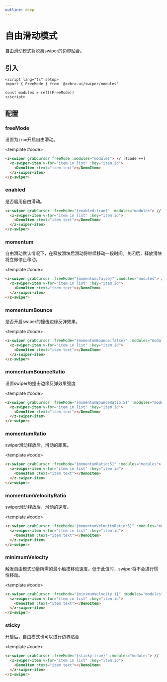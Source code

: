 ```yaml
---
outline: deep
---
```


# 自由滑动模式

自由滑动模式将脱离swiper的边界贴合。

<script setup>
  import {
   ref
  } from 'vue';
  import {
  FreeMode
} from '@zebra-ui/swiper/modules'

  const list = ref(Array.from({
   length: 5
  }).map((item, index) => {
    return {
     text: `Slide ${index + 1}`,
     id: index + 1
    }
   }
  ))
  const modules = ref([FreeMode])

  const swiperInstance = ref({})

  const onSwiper = (swiper,name)=>{
    swiperInstance.value[name] = swiper;
  }
</script>

## 引入

<!--@include: ./../.vitepress/mixins/modulesTip.md-->

```vue
<script lang="ts" setup>
import { FreeMode } from '@zebra-ui/swiper/modules'

const modules = ref([FreeMode])
</script>
```

## 配置

### freeMode

设置为`true`开启自由滑动。

<ComponentInfo type="Boolean,Object" value="false"></ComponentInfo>

<DemoBlock expanded>
<z-swiper grabCursor freeMode :modules="modules">
  <z-swiper-item v-for="item in list" :key="item.id">
    <DemoItem :text="item.text"></DemoItem>
  </z-swiper-item>
</z-swiper>

<template #code>

```html
<z-swiper grabCursor freeMode :modules="modules"> // [!code ++]
  <z-swiper-item v-for="item in list" :key="item.id">
    <DemoItem :text="item.text"></DemoItem>
  </z-swiper-item>
</z-swiper>
```

  </template>

</DemoBlock>

### enabled

是否启用自由滑动。

```html
<z-swiper grabCursor :freeMode="{enabled:true}" :modules="modules"> // [!code ++]
  <z-swiper-item v-for="item in list" :key="item.id">
    <DemoItem :text="item.text"></DemoItem>
  </z-swiper-item>
</z-swiper>
```

### momentum

自由滑动默认情况下，在释放滑块后滑动将继续移动一段时间。关闭后，释放滑块将立即停止移动。

<ComponentInfo type="boolean" value="true"></ComponentInfo>

<DemoBlock expanded>
<z-swiper grabCursor :freeMode="{momentum:false}" :modules="modules">
  <z-swiper-item v-for="item in list" :key="item.id">
    <DemoItem :text="item.text"></DemoItem>
  </z-swiper-item>
</z-swiper>

<template #code>

```html
<z-swiper grabCursor :freeMode="{momentum:false}" :modules="modules"> // [!code ++]
  <z-swiper-item v-for="item in list" :key="item.id">
    <DemoItem :text="item.text"></DemoItem>
  </z-swiper-item>
</z-swiper>
```

  </template>

</DemoBlock>

### momentumBounce

是否开启swiper的撞击边缘反弹效果。

<ComponentInfo type="boolean" value="true"></ComponentInfo>

<DemoBlock expanded>
<z-swiper grabCursor :freeMode="{momentumBounce:false}" :modules="modules">
  <z-swiper-item v-for="item in list" :key="item.id">
    <DemoItem :text="item.text"></DemoItem>
  </z-swiper-item>
</z-swiper>

<template #code>

```html
<z-swiper grabCursor :freeMode="{momentumBounce:false}" :modules="modules"> // [!code ++]
  <z-swiper-item v-for="item in list" :key="item.id">
    <DemoItem :text="item.text"></DemoItem>
  </z-swiper-item>
</z-swiper>
```

  </template>

</DemoBlock>

### momentumBounceRatio

设置swiper的撞击边缘反弹效果强度

<ComponentInfo type="number" value="1"></ComponentInfo>

<DemoBlock expanded>
<z-swiper grabCursor :freeMode="{momentumBounceRatio:5}" :modules="modules">
  <z-swiper-item v-for="item in list" :key="item.id">
    <DemoItem :text="item.text"></DemoItem>
  </z-swiper-item>
</z-swiper>

<template #code>

```html
<z-swiper grabCursor :freeMode="{momentumBounceRatio:5}" :modules="modules"> // [!code ++]
  <z-swiper-item v-for="item in list" :key="item.id">
    <DemoItem :text="item.text"></DemoItem>
  </z-swiper-item>
</z-swiper>
```

  </template>

</DemoBlock>

### momentumRatio

swiper滑动释放后，滑动的距离。

<ComponentInfo type="number" value="1"></ComponentInfo>

<DemoBlock expanded>
<z-swiper grabCursor :freeMode="{momentumRatio:5}" :modules="modules">
  <z-swiper-item v-for="item in list" :key="item.id">
    <DemoItem :text="item.text"></DemoItem>
  </z-swiper-item>
</z-swiper>

<template #code>

```html
<z-swiper grabCursor :freeMode="{momentumRatio:5}" :modules="modules"> // [!code ++]
  <z-swiper-item v-for="item in list" :key="item.id">
    <DemoItem :text="item.text"></DemoItem>
  </z-swiper-item>
</z-swiper>
```

  </template>

</DemoBlock>

### momentumVelocityRatio

swiper滑动释放后，滑动的速度。

<ComponentInfo type="number" value="1"></ComponentInfo>

<DemoBlock expanded>
<z-swiper grabCursor :freeMode="{momentumVelocityRatio:5}" :modules="modules">
  <z-swiper-item v-for="item in list" :key="item.id">
    <DemoItem :text="item.text"></DemoItem>
  </z-swiper-item>
</z-swiper>

<template #code>

```html
<z-swiper grabCursor :freeMode="{momentumVelocityRatio:5}" :modules="modules"> // [!code ++]
  <z-swiper-item v-for="item in list" :key="item.id">
    <DemoItem :text="item.text"></DemoItem>
  </z-swiper-item>
</z-swiper>
```

  </template>

</DemoBlock>

### minimumVelocity

触发自由模式动量所需的最小触摸移动速度，低于此值时，swiper将不会进行惯性移动。

<ComponentInfo type="number" value="0.02"></ComponentInfo>

<DemoBlock expanded>
<z-swiper grabCursor :freeMode="{minimumVelocity:1}" :modules="modules">
  <z-swiper-item v-for="item in list" :key="item.id">
    <DemoItem :text="item.text"></DemoItem>
  </z-swiper-item>
</z-swiper>

<template #code>

```html
<z-swiper grabCursor :freeMode="{minimumVelocity:1}" :modules="modules"> // [!code ++]
  <z-swiper-item v-for="item in list" :key="item.id">
    <DemoItem :text="item.text"></DemoItem>
  </z-swiper-item>
</z-swiper>
```

  </template>

</DemoBlock>

### sticky

开启后，自由模式也可以进行边界贴合

<ComponentInfo type="boolean" value="false"></ComponentInfo>

<DemoBlock expanded>
<z-swiper grabCursor :freeMode="{sticky:true}" :modules="modules">
  <z-swiper-item v-for="item in list" :key="item.id">
    <DemoItem :text="item.text"></DemoItem>
  </z-swiper-item>
</z-swiper>

<template #code>

```html
<z-swiper grabCursor :freeMode="{sticky:true}" :modules="modules"> // [!code ++]
  <z-swiper-item v-for="item in list" :key="item.id">
    <DemoItem :text="item.text"></DemoItem>
  </z-swiper-item>
</z-swiper>
```

 </template>

</DemoBlock>

